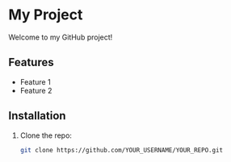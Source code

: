 # My Project

Welcome to my GitHub project!  

## Features  
- Feature 1  
- Feature 2  

## Installation  
1. Clone the repo:  
   ```bash
   git clone https://github.com/YOUR_USERNAME/YOUR_REPO.git
